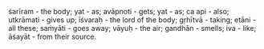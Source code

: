 śarīram - the body; yat - as; avāpnoti - gets; yat - as; ca api - also; utkrāmati - gives up; īśvaraḥ - the lord of the body; gṛhītvā - taking; etāni - all these; saṁyāti - goes away; vāyuḥ - the air; gandhān - smells; iva - like; āśayāt - from their source.